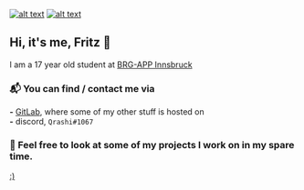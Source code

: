 <!-- These icons are a beautiful creation by this nice guy: https://github.com/carlsednaoui/gitsocial -->

[![alt text][1.1]][1]
[![alt text][2.1]][2]
<!--[![alt text][3.1]][3] -->
<!--[![alt text][4.1]][4] --> 
<!--[![alt text][5.1]][5] -->
<!--[![alt text][6.1]][6] -->


<!-- links to social media icons -->
<!-- no need to change these -->

<!-- icons with padding -->

[1.1]: https://user-images.githubusercontent.com/56923218/215899185-dbd565c6-3bc7-467f-8c10-d11694a050b9.svg (spotify)
[2.1]: https://user-images.githubusercontent.com/56923218/215899610-470c0428-4837-4e12-bd22-0c0bb0bc330b.svg (instagram)
<!-- [3.1]: http://i.imgur.com/yCsTjba.png (google plus icon with padding) -->
<!-- [4.1]: http://i.imgur.com/YckIOms.png (tumblr icon with padding) -->
<!-- [5.1]: http://i.imgur.com/1AGmwO3.png (dribbble icon with padding) -->
<!-- [6.1]: http://i.imgur.com/0o48UoR.png (github icon with padding) -->

<!-- links to your social media accounts -->
<!-- update these accordingly -->

[1]: https://open.spotify.com/user/fritz.ra176?si=5fe5a9d9b5a143fb
[2]: http://instagram.com/fritzlibitzli
<!-- [3]: https://plus.google.com/+CarlSednaoui -->
<!-- [4]: http://carlsed.tumblr.com -->
<!-- [5]: http://dribbble.com/carlsednaoui -->
<!-- [6]: http://www.github.com/carlsednaoui -->

<!-- These icons are a beautiful creation by this nice guy: https://github.com/carlsednaoui/gitsocial -->
## Hi, it's me, Fritz 👋 

I am a 17 year old student at [BRG-APP Innsbruck](https://www.brg-app.tsn.at/)

### 📬 You can find / contact me via
**-** [GitLab](https://gitlab.com/Qrashi), where some of my other stuff is hosted on <br>
**-** discord, ``Qrashi#1067``

### 👀 Feel free to look at some of my projects I work on in my spare time.
[:)](https://open.spotify.com/artist/56ZTgzPBDge0OvCGgMO3OY)
